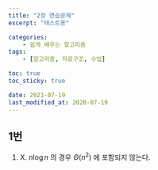 ```yaml
---
title: "2장 연습문제"
excerpt: "테스트용"

categories:
    - 쉽게 배우는 알고리즘
tags:
    - [알고리즘, 자료구조, 수업]

toc: true
toc_sticky: true

date: 2021-07-19
last_modified_at: 2020-07-19
---
```


## 1번
1) X. $n\log{n}$ 의 경우 $\Theta \left( n^2\right)$ 에 포함되지 않는다. 